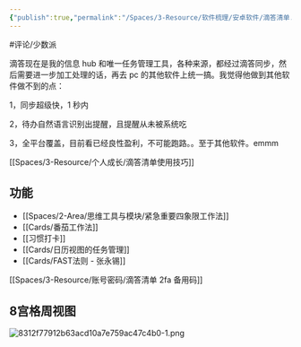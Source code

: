 ```yaml
---
{"publish":true,"permalink":"/Spaces/3-Resource/软件梳理/安卓软件/滴答清单.md","aliases":"TickTick","title":"滴答清单","created":"2022-06-09","modified":"2024-08-15","published":"2025-07-29T21:13:04.706+08:00","tags":["macOS软件","安卓软件","评论/少数派"],"cssclasses":""}
---
```



#评论/少数派

滴答现在是我的信息 hub 和唯一任务管理工具，各种来源，都经过滴答同步，然后需要进一步加工处理的话，再去 pc 的其他软件上统一搞。我觉得他做到其他软件做不到的点：

1，同步超级快，1 秒内

2，待办自然语言识别出提醒，且提醒从未被系统吃

3，全平台覆盖，目前看已经良性盈利，不可能跑路。。至于其他软件。emmm

[[Spaces/3-Resource/个人成长/滴答清单使用技巧]]

## 功能

- [[Spaces/2-Area/思维工具与模块/紧急重要四象限工作法]]
- [[Cards/番茄工作法]]
- [[习惯打卡]]
- [[Cards/日历视图的任务管理]]
- [[Cards/FAST法则 - 张永锡]]


[[Spaces/3-Resource/账号密码/滴答清单 2fa 备用码]]


## 8宫格周视图

![8312f77912b63acd10a7e759ac47c4b0-1.png](https://my-public-pic.oss-cn-hangzhou.aliyuncs.com/20250613232711275.png)
